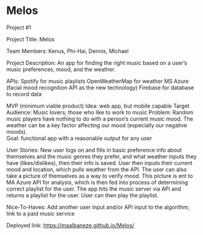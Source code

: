 # Melos
Project #1

Project Title:  Melos

Team Members: Kenus, Phi-Hai, Dennis, Michael

Project Description: An app for finding the right music based on a user’s music preferences, mood, and the weather.  

APIs: 
  Spotify for music playlists
  OpenWeatherMap for weather 
  MS Azure (facial mood recognition API as the new technology)
  Firebase for database to record data 

MVP (minimum viable product)
  Idea: web app, but mobile capable
  Target Audience: Music lovers; those who like to work to music
  Problem: Random music players have nothing to do with a person’s current music mood.  The weather can be a key factor       affecting our mood (especially our negative moods).  
  Goal: functional app with a reasonable output for any user

User Stories: New user logs on and fills in basic preference info about themselves and the music genres they prefer, and what weather inputs they have (likes/dislikes), then their info is saved.  User then inputs their current mood and location, which pulls weather from the API.  The user can also take a picture of themselves  as a way to verify mood.  This picture is ent to MA Azure API for analysis, which is then fed into process of determining correct playlist for the user.  The app hits the music server via API and returns a playlist for the user.  User can then play the playlist.

Nice-To-Haves: Add another user input and/or API input to the algorithm; link to a paid music service  

Deployed link: https://maalbaneze.github.io/Melos/
